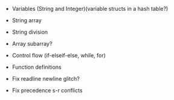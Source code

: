 * Variables (String and Integer)(variable structs in a hash table?)
* String array
* String division
* Array subarray?
* Control flow (if-elseif-else, while, for)
* Function definitions

* Fix readline newline glitch?
* Fix precedence s-r conflicts
